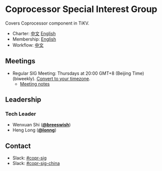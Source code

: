 # Coprocessor Special Interest Group

Covers Coprocessor component in TiKV.

- Charter: [中文](./charter-zh_CN.md) [English](./charter.md)
- Membership: [English](./membership.md)
- Workflow: [中文](./workflow-zh_CN.md)

## Meetings

- Regular SIG Meeting: Thursdays at 20:00 GMT+8 (Beijing Time) (biweekly). [Convert to your timezone](https://www.thetimezoneconverter.com/?t=8%3A00%20pm&tz=GMT%2B8&).
  - [Meeting notes](https://docs.google.com/document/d/1ug-WHQblU2-nn2ZzcZamzS_TubSFFfkeBx0Pdo45kR8/edit?usp=sharing)

## Leadership

### Tech Leader

- Wenxuan Shi (**[@breeswish](https://github.com/breeswish)**)
- Heng Long (**[@lonng](https://github.com/lonng)**)

## Contact

- Slack: [#copr-sig](https://tikv-wg.slack.com/messages/copr-sig)
- Slack: [#copr-sig-china](https://tikv-wg.slack.com/messages/copr-sig-china)

